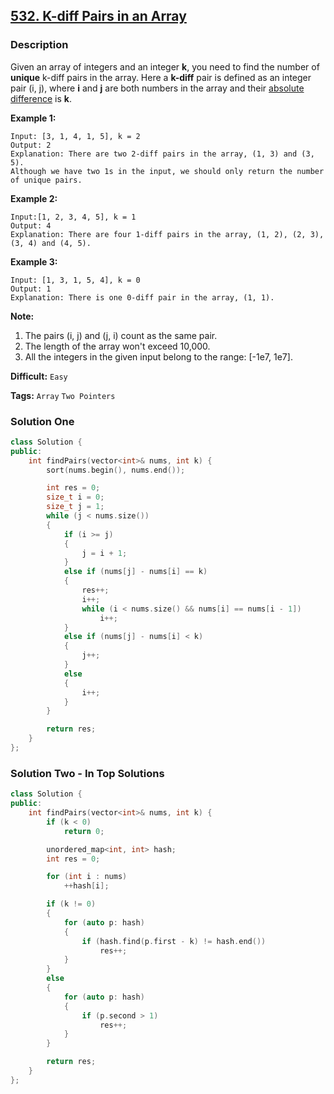 ## [532. K-diff Pairs in an Array](https://leetcode.com/problems/k-diff-pairs-in-an-array/description/)

### Description

Given an array of integers and an integer **k**, you need to find the number of **unique** k-diff pairs in the array. Here a **k-diff** pair is defined as an integer pair (i, j), where **i** and **j** are both numbers in the array and their [absolute difference](https://en.wikipedia.org/wiki/Absolute_difference) is **k**.

**Example 1:**

```
Input: [3, 1, 4, 1, 5], k = 2
Output: 2
Explanation: There are two 2-diff pairs in the array, (1, 3) and (3, 5).
Although we have two 1s in the input, we should only return the number of unique pairs.

```

**Example 2:**

```
Input:[1, 2, 3, 4, 5], k = 1
Output: 4
Explanation: There are four 1-diff pairs in the array, (1, 2), (2, 3), (3, 4) and (4, 5).
```

**Example 3:**

```
Input: [1, 3, 1, 5, 4], k = 0
Output: 1
Explanation: There is one 0-diff pair in the array, (1, 1).

```

**Note:**

1. The pairs (i, j) and (j, i) count as the same pair.
2. The length of the array won't exceed 10,000.
3. All the integers in the given input belong to the range: [-1e7, 1e7].

**Difficult:** `Easy`

**Tags:** `Array` `Two Pointers`

### Solution One

```c++
class Solution {
public:
    int findPairs(vector<int>& nums, int k) {
        sort(nums.begin(), nums.end());

        int res = 0;
        size_t i = 0;
        size_t j = 1;
        while (j < nums.size())
        {
            if (i >= j)
            {
                j = i + 1;
            }
            else if (nums[j] - nums[i] == k)
            {
                res++;
                i++;
                while (i < nums.size() && nums[i] == nums[i - 1])
                    i++;
            }
            else if (nums[j] - nums[i] < k)
            {
                j++;
            }
            else
            {
                i++;
            }
        }

        return res;
    }
};
```

### Solution Two - In Top Solutions

```c++
class Solution {
public:
    int findPairs(vector<int>& nums, int k) {
        if (k < 0)
            return 0;

        unordered_map<int, int> hash;
        int res = 0;

        for (int i : nums)
            ++hash[i];

        if (k != 0)
        {
            for (auto p: hash)
            {
                if (hash.find(p.first - k) != hash.end())
                    res++;
            }
        }
        else
        {
            for (auto p: hash)
            {
                if (p.second > 1)
                    res++;
            }
        }

        return res;
    }
};
```
